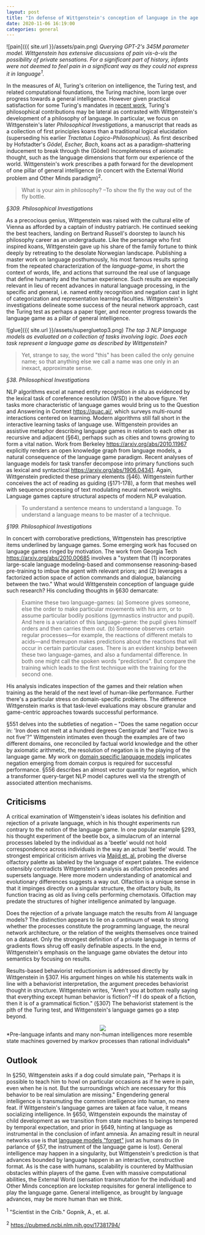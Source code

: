 ```yaml
---
layout: post
title: "In defense of Wittgenstein's conception of language in the age of AI"
date: 2020-11-06 16:19:00
categories: general
---
```

![pain]({{ site.url }}/assets/pain.png)
*Querying GPT-2's 345M parameter model.  Wittgenstein has extensive discussions of pain vis-à-vis the possibility of private sensations.  For a significant part of history, infants were not deemed to feel pain in a significant way as they could not express it in language<sup>1</sup>.*

In the measures of AI, Turing's criterion on intelligence, the Turing test, and related computational foundations, the Turing machine, loom large over progress towards a general intelligence.  However given practical satisfaction for some Turing's mandates in [recent work](https://arxiv.org/abs/1807.03819), Turing's philosophical contributions may be lateral as contrasted with Wittgenstein's development of a philosophy of language.  In particular, we focus on Wittgenstein's later *Philosophical Investigations*, a manuscript that reads as a collection of first principles koans than a traditional logical elucidation (superseding his earlier *Tractatus Logico-Philosophicus*). As first described by Hofstadter's *Gödel, Escher, Bach*, koans act as a paradigm-shattering inducement to break through the (Gödel) Incompleteness of axiomatic thought, such as the language dimensions that form our experience of the world.  Wittgenstein's work prescribes a path forward for the development of one pillar of general intelligence (in concert with the External World problem and Other Minds paradigm)<sup>2</sup>.

> What is your aim in philosophy? –To show the fly the way out of the fly bottle.

*§309. Philosophical Investigations*

As a precocious genius, Wittgenstein was raised with the cultural elite of Vienna as afforded by a captain of industry patriarch.  He continued seeking the best teachers, landing on Bertrand Russell's doorstep to launch his philosophy career as an undergraduate. Like the personage who first inspired koans, Wittgenstein gave up his share of the family fortune to think deeply by retreating to the desolate Norwegian landscape.  Publishing a master work on language posthumously, his most famous results spring from the repeated characterization of the *language-game*, in short the context of words, life, and actions that surround the real use of language that define humanity and the human experience. Such results are especially relevant in lieu of recent advances in natural language processing, in the specific and general, i.e. named entity recognition and negation cast in light of categorization and representation learning faculties. Wittgenstein's investigations delineate some success of the neural network approach, cast the Turing test as perhaps a paper tiger, and recenter progress towards the language game as a pillar of general intelligence.

![glue]({{ site.url }}/assets/supergluetop3.png)
*The top 3 NLP language models as evaluated on a collection of tasks involving logic. Does each task represent a language game as described by Wittgenstein?*

> Yet, strange to say, the word "this" has been called the only genuine name; so that anything else we call a name was one only in an inexact, approximate sense.

*§38. Philosophical Investigations*

NLP algorithms excel at named entity recognition *in situ* as evidenced by the lexical task of coreference resolution (WSD) in the above figure. Yet tasks more characteristic of language games would bring us to the Question and Answering in Context <https://quac.ai/>, which surveys multi-round interactions centered on learning.  Modern algorithms still fall short in the interactive learning tasks of language use. Wittgenstein provides an assistive metaphor describing language games in relation to each other as recursive and adjacent (§64), perhaps such as cities and towns growing to form a vital nation.  Work from Berkeley <https://arxiv.org/abs/2010.11967> explicitly renders an open knowledge graph from language models, a natural consequence of the language game paradigm.  Recent analyses of language models for task transfer decompose into primary functions such as lexical and syntactical <https://arxiv.org/abs/1906.04341>. Again, Wittgenstein predicted these primary elements (§46).  Wittgenstein further conceives the act of reading as guiding (§171-178), a form that meshes well with sequence processing of text modulating neural network weights.  Language games capture structural aspects of modern NLP evaluation.

> To understand a sentence means to understand a language. To understand a language means to be master of a technique.

*§199. Philosophical Investigations*

In concert with corroborative predictions, Wittgenstein has prescriptive items underlined by language games. Some emerging work has focused on language games ringed by motivation.  The work from Georgia Tech <https://arxiv.org/abs/2010.00685> involves a "system that (1) incorporates large-scale language modeling-based and commonsense reasoning-based pre-training to imbue the agent with relevant priors; and (2) leverages a factorized action space of action commands and dialogue, balancing between the two."  What would Wittgenstein conception of language guide such research?  His concluding thoughts in §630 demarcate:

> Examine these two language-games:
(a) Someone gives someone, else the order to make particular movements with his arm, or to assume particular bodily positions (gymnastics instructor and pupil). And here is a variation of this language-game: the pupil gives himself orders and then carries them out.
(b) Someone observes certain regular processes—for example, the reactions of different metals to acids—and thereupon makes predictions about the reactions that will occur in certain particular cases.
There is an evident kinship between these two language-games, and also a fundamental difference. In both one might call the spoken words "predictions". But compare the training which leads to the first technique with the training for the second one.

His analysis indicates inspection of the games and their relation when training as the herald of the next level of human-like performance.  Further there's a particular stress on domain-specific problems. The difference Wittgenstein marks is that task-level evaluations may obscure granular and game-centric approaches towards successful performance.

§551 delves into the subtleties of negation – "Does the same negation occur in: 'Iron does not melt at a hundred degrees Centigrade' and 'Twice two is not five'?"  Wittgenstein intimates even though the examples are of two different domains, one reconciled by factual world knowledge and the other by axiomatic arithmetic, the resolution of negation is in the playing of the language game. My work on [domain specific language models](http://leotam.github.io/general/2020/04/16/A-Simple-Query-Target-Knowledge-Discovery-Method-on-CORD-19.html) implicates negation emerging from domain corpus is required for successful performance. §556 describes an almost vector quantity for negation, which a transformer query-target NLP model captures well via the strength of associated attention mechanisms.

## Criticisms

A critical examination of Wittgenstein's ideas isolates his definition and rejection of a private language, which in his thought experiments run contrary to the notion of the language game.  In one popular example §293, his thought experiment of the beetle box, a simulacrum of an internal processes labeled by the individual as a 'beetle' would not hold correspondence across individuals in the way an actual 'beetle' would.  The strongest empirical criticism arrives via [Majid et. al.](https://www.cambridge.org/core/journals/natural-language-engineering/article/uncovering-the-language-of-wine-experts/9BF0A599B49230297FD6DBA01F07C0DD) probing the diverse olfactory palette as labeled by the language of expert palates.  The evidence ostensibly contradicts Wittgenstein's analysis as olfaction precedes and supersets language.  Here more modern understanding of anatomical and evolutionary differences suggests a way out.  Olfaction is a unique sense in that it impinges directly on a singular structure, the olfactory bulb, its function tracing as old as living cells performing chemotaxis. Olfaction may predate the structures of higher intelligence animated by language.

Does the rejection of a private language match the results from AI language models? The distinction appears to lie on a continuum of weak to strong whether the processes constitute the programming language, the neural network architecture, or the relation of the weights themselves once trained on a dataset.  Only the strongest definition of a private language in terms of gradients flows shrug off easily definable aspects.  In the end, Wittgenstein's emphasis on the language game obviates the detour into semantics by focusing on results.

Results-based behaviorist reductionism is addressed directly by Wittgenstein in §307.  His argument hinges on while his statements walk in line with a behaviorist interpretation, the argument precedes behaviorist thought in structure. Wittgenstein writes, "Aren't you at bottom really saying that everything except human behavior is fiction? –If I do speak of a fiction, then it is of a grammatical fiction." (§307)  The behaviorist statement is the pith of the Turing test, and Wittgenstein's language games go a step beyond.

<div style="text-align:center"><img src="{{ site.url }}/assets/markov.svg.png" /></div>
*Pre-language infants and many non-human intelligences more resemble state machines governed by markov processes than rational individuals*

## Outlook
In §250, Wittgenstein asks if a dog could simulate pain, "Perhaps it is possible to teach him to howl on particular occasions as if he were in pain, even when he is not. But the surroundings which are necessary for this behavior to be real simulation are missing."  Engendering general intelligence is transmuting the common intelligence into human, no mere feat.  If Wittgenstein's language games are taken at face value, it means socializing intelligence. In §650, Wittgenstein expounds the mainstay of child development as we transition from state machines to beings tempered by temporal expectation, and prior in §649, hinting at language as instrumental in the conclusion of infant amnesia.  An amazing result in neural networks use is that [language models "forget"](https://ieeexplore.ieee.org/abstract/document/9206891?casa_token=BE7y3xU-qKIAAAAA:hSn1KJkP6DuyZMnk-kAtJKzZ0B5ATvPE_2Rg4j-xKYRolIZq3V8iJM2OMRVVihNOce4EofMWOECV) just as humans do (in parlance of §57, the instrument of the language game is lost).  General intelligence may happen in a singularity, but Wittgenstein's prediction is that advances bounded by language happen in an interactive, constructive format. As is the case with humans, scalability is countered by Malthusian obstacles within players of the game.  Even with massive computational abilities, the External World (sensation transmutation for the individual) and Other Minds conception are lockstep requisites for general intelligence to play the language game. General intelligence, as brought by language advances, may be more human than we think.


<sup>1</sup> "Scientist in the Crib." Gopnik, A., et. al.

<sup>2</sup> https://pubmed.ncbi.nlm.nih.gov/17381794/
